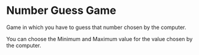 # Number Guess Game
Game in which you have to guess that number chosen by the computer.

You can choose the Minimum and Maximum value for the value chosen by the computer.
